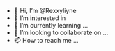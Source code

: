 - 👋 Hi, I’m @Rexxyliyne
- 👀 I’m interested in 
- 🌱 I’m currently learning ...
- 💞️ I’m looking to collaborate on ...
- 📫 How to reach me ...

<!---
Rexxyliyne/Rexxyliyne is a ✨ special ✨ repository because its `README.md` (this file) appears on your GitHub profile.
You can click the Preview link to take a look at your changes.
--->
